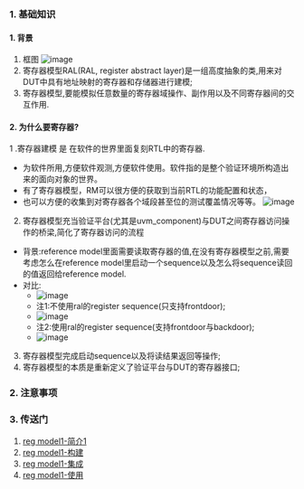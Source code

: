 ### 1. 基础知识
#### 1. 背景
1. 框图
![image](https://github.com/bulaqi/IC-DV.github.io/assets/55919713/25165f5b-2366-4aa8-b5e8-c5de11c05f19)
2. 寄存器模型RAL(RAL, register abstract layer)是一组高度抽象的类,用来对DUT中具有地址映射的寄存器和存储器进行建模;
3. 寄存器模型,要能模拟任意数量的寄存器域操作、副作用以及不同寄存器间的交互作用.

#### 2. 为什么要寄存器?
1 .寄存器建模 是 在软件的世界里面复刻RTL中的寄存器.
- 为软件所用,方便软件观测,方便软件使用。软件指的是整个验证环境所构造出来的面向对象的世界。
- 有了寄存器模型，RM可以很方便的获取到当前RTL的功能配置和状态，
- 也可以方便的收集到对寄存器各个域段甚至位的测试覆盖情况等等。
![image](https://github.com/bulaqi/IC-DV.github.io/assets/55919713/9132b0af-6460-4375-8ea8-324c25e55890)
2. 寄存器模型充当验证平台(尤其是uvm_component)与DUT之间寄存器访问操作的桥梁,简化了寄存器访问的流程
- 背景:reference model里面需要读取寄存器的值,在没有寄存器模型之前,需要考虑怎么在reference model里启动一个sequence以及怎么将sequence读回的值返回给reference model.
- 对比:
  - ![image](https://github.com/bulaqi/IC-DV.github.io/assets/55919713/1bcb413a-fab5-419b-8de3-c9c55ee9c489)
  - 注1:不使用ral的register sequence(只支持frontdoor);
  - ![image](https://github.com/bulaqi/IC-DV.github.io/assets/55919713/5aa02bb8-96cb-405b-a107-059daecff859)
  - 注2:使用ral的register sequence(支持frontdoor与backdoor);
  - ![image](https://github.com/bulaqi/IC-DV.github.io/assets/55919713/40cc4e66-6447-42dd-b64e-1f552389dcb5)
3. 寄存器模型完成启动sequence以及将读结果返回等操作;
4. 寄存器模型的本质是重新定义了验证平台与DUT的寄存器接口;





### 2. 注意事项
### 3. 传送门
1. [reg model1-简介1](https://www.cnblogs.com/csjt/category/2102623.html)
2. [reg model1-构建](https://www.cnblogs.com/csjt/category/2102624.html)
3. [reg model1-集成](https://www.cnblogs.com/csjt/category/2102625.html)
4. [reg model1-使用](https://www.cnblogs.com/csjt/category/2102626.html)

